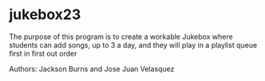 # jukebox23
The purpose of this program is to create a workable Jukebox where students can add songs, up to 3 a day, and they
will play in a playlist queue first in first out order

Authors:
Jackson Burns and Jose Juan Velasquez